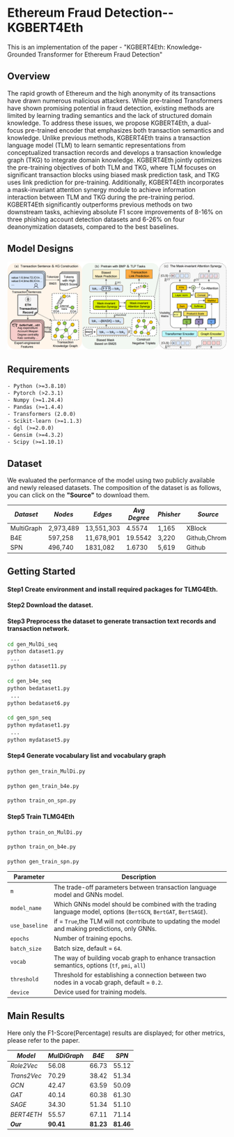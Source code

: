 # Ethereum Fraud Detection--KGBERT4Eth
This is an implementation of the paper - "KGBERT4Eth: Knowledge-Grounded Transformer for Ethereum Fraud Detection"
## Overview
The rapid growth of Ethereum and the high anonymity of its transactions have drawn numerous malicious attackers. While pre-trained Transformers have shown promising potential in fraud detection, existing methods are limited by learning trading semantics and the lack of structured domain knowledge. To address these issues, we propose KGBERT4Eth, a dual-focus pre-trained encoder that emphasizes both transaction semantics and knowledge. Unlike previous methods, KGBERT4Eth trains a transaction language model (TLM) to learn semantic representations from conceptualized transaction records and develops a transaction knowledge graph (TKG) to integrate domain knowledge. KGBERT4Eth jointly optimizes the pre-training objectives of both TLM and TKG, where TLM focuses on significant transaction blocks using biased mask prediction task, and TKG uses link prediction for pre-training. Additionally, KGBERT4Eth incorporates a mask-invariant attention synergy module to achieve information interaction between TLM and TKG during the pre-training period. KGBERT4Eth significantly outperforms previous methods on two downstream tasks, achieving absolute F1 score improvements of 8-16% on three phishing account detection datasets and 6-26% on four deanonymization datasets, compared to the best baselines. 
## Model Designs
![image](https://github.com/KGBERT4Eth/KGBERT4ETH/blob/main/framwork.png)


## Requirements

```
- Python (>=3.8.10)
- Pytorch (>2.3.1)
- Numpy (>=1.24.4)
- Pandas (>=1.4.4)
- Transformers (2.0.0)
- Scikit-learn (>=1.1.3)
- dgl (>=2.0.0)
- Gensim (>=4.3.2)
- Scipy (>=1.10.1)
```

## Dataset

We evaluated the performance of the model using two publicly available and newly released datasets. The composition of the dataset is as follows, you can click on the **"Source"** to download them.

| *Dataset*        | *Nodes*      | *Edges*       | *Avg Degree*   |*Phisher* | *Source*  |
| ---------------- | ------------- | -------------- | -------------- |------- |---------- |
| MultiGraph       |  2,973,489    |  13,551,303    |  4.5574        | 1,165  |  XBlock     |
| B4E              |  597,258      |  11,678,901    |  19.5542       | 3,220  |    Github,Chrome   |
| SPN  |  496,740      |  1831,082      |  1.6730        | 5,619  |    Github       |

## Getting Started 
#### Step1 Create environment and install required packages for TLMG4Eth.
#### Step2 Download the dataset.
#### Step3 Preprocess the dataset to generate transaction text records and transaction network.
```sh
cd gen_MulDi_seq
python dataset1.py
 ...
python dataset11.py

cd gen_b4e_seq
python bedataset1.py
 ...
python bedataset6.py

cd gen_spn_seq
python mydataset1.py
 ...
python mydataset5.py
```
#### Step4 Generate vocabulary list and vocabulary graph
```sh
python gen_train_MulDi.py

python gen_train_b4e.py

python train_on_spn.py
```
#### Step5 Train TLMG4Eth 
```sh
python train_on_MulDi.py

python train_on_b4e.py

python gen_train_spn.py
```

| Parameter                | Description                                                                        |
|--------------------------|------------------------------------------------------------------------------------|
| `m`                | The trade-off parameters between transaction language model and GNNs model.                                             |
| `model_name`         | Which GNNs model should be combined with the trading language model, options (`BertGCN`, `BertGAT`, `BertSAGE`).                                                  |
| `use_baseline`         | if = `True`,the TLM will not contribute to updating the model and making predictions, only GNNs.                                    |
| `epochs`                 | Number of training epochs.                                       |
| `batch_size`             | Batch size, default = `64`.                                                       |
| `vocab`          | The way of building vocab graph to enhance transaction semantics, options (`tf`, `pmi`, `all`)                    |
| `threshold`        | Threshold for establishing a connection between two nodes in a vocab graph,  default = `0.2`.                        |
| `device` | Device used for training models.        |



## Main Results

Here only the F1-Score(Percentage) results are displayed; for other metrics, please refer to the paper.

| *Model*              | *MulDiGraph* | *B4E*     | *SPN*     |
| -------------------- | ------------ | --------- | --------- |
| *Role2Vec*           | 56.08        | 66.73     | 55.12     | 
| *Trans2Vec*          | 70.29        | 38.42     | 51.34     | 
| *GCN*                | 42.47        | 63.59     | 50.09     | 
| *GAT*                | 40.14        | 60.38     | 61.30     |
| *SAGE*               | 34.30        | 51.34     | 51.10     | 
| *BERT4ETH*           | 55.57        | 67.11     | 71.14     | 
| ***Our***            | **90.41**    | **81.23** | **81.46** | 
